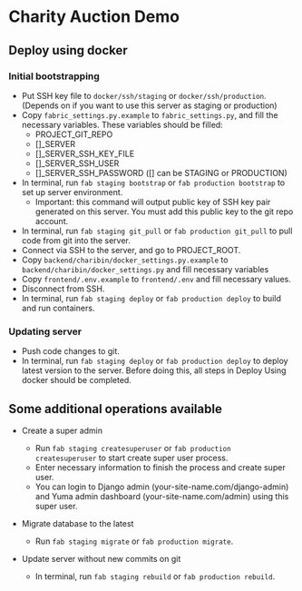 # Charity Auction Demo

## Deploy using docker

### Initial bootstrapping

- Put SSH key file to `docker/ssh/staging` or `docker/ssh/production`. (Depends on if you want to use this server as staging or production)
- Copy `fabric_settings.py.example` to `fabric_settings.py`, and fill the necessary variables.
  These variables should be filled:
    * PROJECT_GIT_REPO
    * []_SERVER
    * []_SERVER_SSH_KEY_FILE
    * []_SERVER_SSH_USER
    * []_SERVER_SSH_PASSWORD
  ([] can be STAGING or PRODUCTION)
- In terminal, run `fab staging bootstrap` or `fab production bootstrap` to set up server environment.
  * Important: this command will output public key of SSH key pair generated on this server. You must add this public key to the git repo account.
- In terminal, run `fab staging git_pull` or `fab production git_pull` to pull code from git into the server.
- Connect via SSH to the server, and go to PROJECT_ROOT.
- Copy `backend/charibin/docker_settings.py.example` to `backend/charibin/docker_settings.py` and fill necessary variables
- Copy `frontend/.env.example` to `frontend/.env` and fill necessary values.
- Disconnect from SSH.
- In terminal, run `fab staging deploy` or `fab production deploy` to build and run containers.

### Updating server

- Push code changes to git.
- In terminal, run `fab staging deploy` or `fab production deploy` to deploy latest version to the server. Before doing this, all steps in Deploy Using docker should be completed.

## Some additional operations available

- Create a super admin
  * Run `fab staging createsuperuser` or `fab production createsuperuser` to start create super user process.
  * Enter necessary information to finish the process and create super user.
  * You can login to Django admin (your-site-name.com/django-admin) and Yuma admin dashboard (your-site-name.com/admin) using this super user.

- Migrate database to the latest
  * Run `fab staging migrate` or `fab production migrate`.

- Update server without new commits on git
  * In terminal, run `fab staging rebuild` or `fab production rebuild`.
